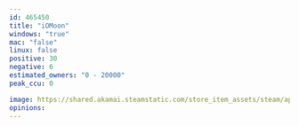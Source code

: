 ```yaml
---
id: 465450
title: "iOMoon"
windows: "true"
mac: "false"
linux: false
positive: 30
negative: 6
estimated_owners: "0 - 20000"
peak_ccu: 0

image: https://shared.akamai.steamstatic.com/store_item_assets/steam/apps/465450/header.jpg?t=1536733258
opinions:
---
```


